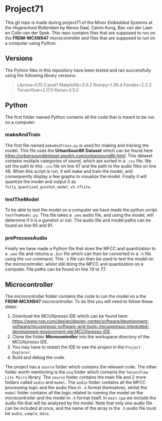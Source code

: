 # Project71
This git repo is made during project71 of the Minor *Embedded Systems* at the *Hogeschool Rotterdam* by Renzo Daal, Calvin Kong, Bas van der Laan en Colin van der Spek. This repo contains files that are supposed to run on the **FRDM-MCXN947** microcontroller and files that are supposed to run on a computer using Python.

## Versions
The Python files in this repository have been tested and ran successfully using the following library versions:
> Librosa=0.10.2.post1
> Matplotlib=3.9.2
> Numpy=1.26.4
> Pandas=2.2.3
> Tensorflow=2.17.0
> Keras=3.5.0

## Python
The first folder named *Python* contains all the code that is meant to be run on a computer.

### makeAndTrain
The first file named `makeAndTrain.py` is used for making and training the model. This file uses the **UrbanSoun8K Dataset** which can be found here *https://urbansounddataset.weebly.com/urbansound8k.html*. This dataset contains multiple categories of sound, which are sorted in a `.csv` file. We set the path to this `.csv` file on line 47 and the path to the audio files on line 48. When this script is run, it will make and train the model, and consequently display a few graphs to visualize the model. Finally it will quantize the model and output it as `fully_quantized_gunshot_model_v5.tflite`.

### testTheModel
To be able to test the model on a computer we have made the python script `testTheModel.py`. This file takes a `.wav` audio file, and using the model, will determine if it is a gunshot or not. The audio file and model paths can be found on line 90 and 91.

### preProcessAudio
Finally we have made a Python file that does the MFCC and quantization to a `.wav` file and returns a `.bin` file which can then be converted to a `.h` file using the `xxd` command. This `.h` file can then be used to test the model on the microcontroller, whilst still doing the MFCC and quantization on a computer. File paths can be found on line 74 to 77.

## Microcontroller
The microcontroller folder contains the code to run the model on a the **FRDM-MCXN947** microcontroller. To do this you will need to follow these steps:
1. Download the MCUXpresso IDE which can be found here: https://www.nxp.com/design/design-center/software/development-software/mcuxpresso-software-and-tools-/mcuxpresso-integrated-development-environment-ide:MCUXpresso-IDE.
2. Clone the folder **Microcontroller** into the workspace directory of the MCUXpresso IDE.
3. You may have to restart the IDE to see the project in the `Project Explorer`.
4. Build and debug the code.

The project has a `source` folder which contains the relevant code. The other folder worth mentioning is the `eiq` folder which contains the `TensorFlow Lite Micro` library. The `source` folder contains the main file and 2 more folders called `audio` and `model`. The `audio` folder contains all the MFCC processing logic and the audio files in `.h` format themselves, whilst the `model` folder contains all the logic related to running the model on the microcontroller and the model in `.h` format itself. In `main.cpp` we include the audio file that will be analyzed by the model. Note that only one audio file can be included at once, and the name of the array in the `.h` audio file must be `audio_sample_data`.  
